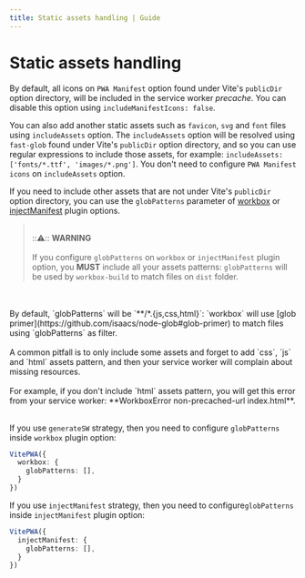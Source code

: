 ```yaml
---
title: Static assets handling | Guide
---
```


# Static assets handling

By default, all icons on `PWA Manifest` option found under Vite's `publicDir` option directory, will be included
in the service worker *precache*. You can disable this option using `includeManifestIcons: false`.

You can also add another static assets such as `favicon`, `svg` and `font` files using `includeAssets` option.
The `includeAssets` option will be resolved using `fast-glob` found under Vite's `publicDir` option directory, and so
you can use regular expressions to include those assets, for example: `includeAssets: ['fonts/*.ttf', 'images/*.png']`.
You don't need to configure `PWA Manifest icons` on `includeAssets` option.

If you need to include other assets that are not under Vite's `publicDir` option directory, you can use the
`globPatterns` parameter of [workbox](https://developers.google.com/web/tools/workbox/reference-docs/latest/module-workbox-build#.generateSW) <outbound-link />
or [injectManifest](https://developers.google.com/web/tools/workbox/reference-docs/latest/module-workbox-build#.injectManifest) <outbound-link />
plugin options.

> <br /> :::warning::: **WARNING**<br /><br />
If you configure `globPatterns` on `workbox` or `injectManifest` plugin option, you **MUST** include all your assets
patterns: `globPatterns` will be used by `workbox-build` to match files on `dist` folder.
<br />
<br />
By default, `globPatterns` will be `**/*.{js,css,html}`: `workbox` will use
[glob primer](https://github.com/isaacs/node-glob#glob-primer) <outbound-link /> to match files using `globPatterns`
as filter.
<br />
<br />
A common pitfall is to only include some assets and forget to add `css`, `js` and `html` assets pattern, and then your 
service worker will complain about missing resources.
<br />
<br />
For example, if you don't include `html` assets pattern, you will get this error from your service worker: 
**WorkboxError non-precached-url index.html**.
<br />
<br />

If you use `generateSW` strategy, then you need to configure `globPatterns` inside `workbox` plugin option:

```ts
VitePWA({
  workbox: {
    globPatterns: [],
  } 
})
```

If you use `injectManifest` strategy, then you need to configure`globPatterns` inside `injectManifest` plugin option:

```ts
VitePWA({
  injectManifest: {
    globPatterns: [],
  }  
})
```
